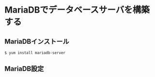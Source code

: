 # MariaDBでデータベースサーバを構築する

## MariaDBインストール

```
$ yum install mariadb-server

```

## MariaDB設定

```

```


